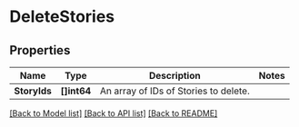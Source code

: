 # DeleteStories

## Properties

Name | Type | Description | Notes
------------ | ------------- | ------------- | -------------
**StoryIds** | **[]int64** | An array of IDs of Stories to delete. | 

[[Back to Model list]](../README.md#documentation-for-models) [[Back to API list]](../README.md#documentation-for-api-endpoints) [[Back to README]](../README.md)


